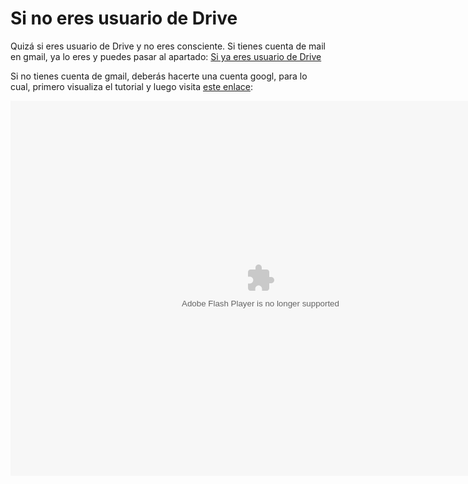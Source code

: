 
# Si no eres usuario de Drive

Quizá si eres usuario de Drive y no eres consciente. Si tienes cuenta de mail en gmail, ya lo eres y puedes pasar al apartado: [Si ya eres usuario de Drive](si_ya_eres_ususario_de_google_drive.html)

Si no tienes cuenta de gmail, deberás hacerte una cuenta googl, para lo cual, primero visualiza el tutorial y luego visita [este enlace](https://accounts.google.com):

<object data="http://catedu.es/materialesaularagon2013/moodle/exe/tut_cuenta_google.swf" height="600" style="display: block; margin-left: auto; margin-right: auto;" type="application/x-shockwave-flash" width="800"><param name="src" value="http://catedu.es/materialesaularagon2013/moodle/exe/tut_cuenta_google.swf"/></object>

 

